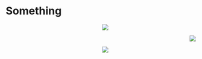 
<h1 aligh="center">Something</h1>





<ul>
  <p align="center"><img src="https://skillicons.dev/icons?i=py,cpp,cs"></p>
  <p align="right"><img src="https://skillicons.dev/icons?i=unity"></p>
  <p align="center"><img src="https://skillicons.dev/icons?i=blender"></p>
</ul>


<!--
**ArhanCrane/ArhanCrane** is a ✨ _special_ ✨ repository because its `README.md` (this file) appears on your GitHub profile.

Here are some ideas to get you started:

- 🔭 I’m currently working on ...
- 🌱 I’m currently learning ...
- 👯 I’m looking to collaborate on ...
- 🤔 I’m looking for help with ...
- 💬 Ask me about ...
- 📫 How to reach me: ...
- 😄 Pronouns: ...
- ⚡ Fun fact: ...
-->
